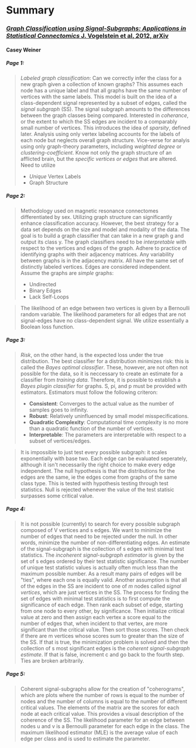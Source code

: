 # Summary
### [*Graph Classification using Signal-Subgraphs: Applications in Statistical Connectomics* J. Vogelstein et al, 2012, arXiv](https://arxiv.org/abs/1701.08140)
#### Casey Weiner  
##### Page 1:
> *Labeled graph classification*: Can we correctly infer the class for a new graph given a collection of known graphs? 
This assumes each node has a unique label and that all graphs have the same number of vertices with the same labels. 
This model is built on the idea of a class-dependent signal represented by a subset of edges, called the *signal subgraph* (SS). 
The signal subgraph amounts to the differences between the graph classes being compared. Interested in *coherance*,
or the extent to which the SS edges are incident to a comparably small number of vertices.
This introduces the idea of *sparsity*, defined later. Analysis using only vertex labeling accounts for
the labels of each node but neglects overall graph structure. Vice-verse for analyis using only graph-theory parameters,
including *weighted degree* or *clustering-coefficient*. Know not only the graph structure of an afflicted
brain, but the *specific vertices or edges* that are altered.  
Need to utilize
> - *Unique* Vertex Labels 
> - Graph Structure  

##### Page 2:
> Methodology used on magnetic resonance connectomes differentiated by sex. Utilizing graph structure
can significantly enhance classification accuracy. However, the best strategy for a data set depends on
the size and model and modality of the data. The goal is to build a graph classifier that can take in a new 
graph g and output its class y. The graph classifiers need to be *interpretable* with respect to the vertices
and edges of the graph. Adhere to practice of identifying graphs with their adjacency matrices. Any variability
between graphs is in the adjacency matrix. All have the same set of distinctly labeled vertices. Edges are considered
independent. Assume the graphs are *simple* graphs:
> - Undirected  
> - Binary Edges  
> - Lack Self-Loops  

> The likelihood of an edge between two vertices is given by a Bernoulli random variable. The likelihood parameters
for all edges that are not signal-edges have no class-dependent signal. We utilize essentially a Boolean 
loss function.

##### Page 3:
> *Risk*, on the other hand, is the expected loss under the true distribution. The best classifier for a 
distribution minimizes risk: this is called the *Bayes optimal classifier*. These, however, are not often not
possible for the data, so it is neccessary to create an estimate for a classifier from *training data*. Therefore,
it is possible to establish a *Bayes plugin classifier* for graphs. S, pi, and p must be provided with estimators.
Estimators must follow the following criteron:
> - **Consistent**: Converges to the actual value as the number of samples goes to infinity.
> - **Robust**: Relatively uninfluenced by small model misspecifications.
> - **Quadratic Complexity**: Computational time complexity is no more than a quadratic function of the 
number of vertices.
> - **Interpretable**: The parameters are interpretable with respect to a subset of vertices/edges.  

> It is impossible to just test every possible subgraph: it scales exponentially with base two. Each edge
can be evaluated seperately, although it isn't necessarily the right choice to make every edge independent.
The null hypothesis is that the distributions for the edges are the same, ie the edges come from graphs of 
the same class type. This is tested with hypothesis testing through test statistics. Null is rejected whenever
the value of the test statisic surpasses some critical value. 

##### Page 4:
> It is not possible (currently) to search for every possible subgraph composed of V vertices and s edges.
We want to minimize the number of edges that need to be rejected under the null. In other words, minimize the number of non-differentiating edges.
An estimate of the signal-subgraph is the collection of s edges with minimal test statistics. The *incoherent signal-subgraph estimator*
is given by the set of s edges ordered by their test statistic significance. The number of unique test statistic
values is actually often much less than the maximum possible number. As a result many pairs of edges will be "ties",
where each one is equally valid. Another assumption is that all of the edges in the SS are incident to 
one of *m* nodes called *signal vertices*, which are just vertices in the SS. The process for finding the set 
of edges with minimal test statistics is to first compute the significance of each edge. Then rank each subset of
edge, starting from one node to every other, by significance. Then initialize critical value at zero and then
assign each vertex a score equal to the number of edges that, when incident to that vertex, are more significant
than the critical value. Then sort those scores. Then check if there are m vertices whose scores sum to greater
than the size of the SS. If that is true, the minimization problem is solved and then the collection of s most 
significant edges is the *coherent signal-subgraph estimate*. If that is false, increment c and go back to the fourth step.
Ties are broken arbitrarily.

##### Page 5:
> Coherent signal-subgraphs allow for the creation of "coherograms", which are plots where the number of rows
is equal to the number of nodes and the number of columns is equal to the number of different critical values.
The elements of the matrix are the scores for each node at each critical value. This provides a visual description
of the coherence of the SS. The likelihood parameter for an edge between nodes u and v is a Bernoulli parameter
for each edge in the class. The maximum likelihood estimator (MLE) is the average value of each edge per class and is 
used to estimate the parameter.
